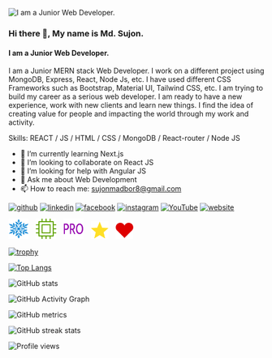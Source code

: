 ![I am a Junior Web Developer.](https://media-exp1.licdn.com/dms/image/C5616AQHgALL1k7pVEw/profile-displaybackgroundimage-shrink_200_800/0/1646607333857?e=1652313600&v=beta&t=v2ACuvz_IQXVTQO9EdG8v92bhW_C0DbwwxuwJAE6Zd4)
### Hi there 👋, My name is Md. Sujon.
#### I am a Junior Web Developer.


 I am a Junior MERN stack Web Developer. I work on a different project using MongoDB, Express, React, Node Js, etc. I have used different CSS Frameworks such as Bootstrap, Material UI, Tailwind CSS, etc. I am trying to build my career as a serious web developer.
I am ready to have a new experience, work with new clients and learn new things. I find the idea of creating value for people and impacting the world through my work and activity.

Skills: REACT / JS / HTML / CSS / MongoDB / React-router / Node JS

- 🌱 I’m currently learning Next.js 
- 👯 I’m looking to collaborate on React JS 
- 🤔 I’m looking for help with Angular JS  
- 💬 Ask me about Web Development 
- 📫 How to reach me: sujonmadbor8@gmail.com 


[<img src='https://cdn.jsdelivr.net/npm/simple-icons@3.0.1/icons/github.svg' alt='github' height='40'>](https://github.com/sujonmadbor8)  [<img src='https://cdn.jsdelivr.net/npm/simple-icons@3.0.1/icons/linkedin.svg' alt='linkedin' height='40'>](https://www.linkedin.com/in/md-sujon-32a146203/)  [<img src='https://cdn.jsdelivr.net/npm/simple-icons@3.0.1/icons/facebook.svg' alt='facebook' height='40'>](https://www.facebook.com/sujonmadbor8)  [<img src='https://cdn.jsdelivr.net/npm/simple-icons@3.0.1/icons/instagram.svg' alt='instagram' height='40'>](https://www.instagram.com/srg5475gg/)  [<img src='https://cdn.jsdelivr.net/npm/simple-icons@3.0.1/icons/youtube.svg' alt='YouTube' height='40'>](https://www.youtube.com/channel/sujonmadbor8)  [<img src='https://cdn.jsdelivr.net/npm/simple-icons@3.0.1/icons/icloud.svg' alt='website' height='40'>](https://sujon-portfolio.web.app/)  

<a href='https://archiveprogram.github.com/'><img src='https://raw.githubusercontent.com/acervenky/animated-github-badges/master/assets/acbadge.gif' width='40' height='40'></a> <a href='https://docs.github.com/en/developers'><img src='https://raw.githubusercontent.com/acervenky/animated-github-badges/master/assets/devbadge.gif' width='40' height='40'></a> <a href='https://github.com/pricing'><img src='https://raw.githubusercontent.com/acervenky/animated-github-badges/master/assets/pro.gif' width='40' height='40'></a> <a href='https://stars.github.com/'><img src='https://raw.githubusercontent.com/acervenky/animated-github-badges/master/assets/starbadge.gif' width='35' height='35'></a> <a href='https://docs.github.com/en/github/supporting-the-open-source-community-with-github-sponsors'><img src='https://raw.githubusercontent.com/acervenky/animated-github-badges/master/assets/sponsorbadge.gif' width='35' height='35'></a> 

[![trophy](https://github-profile-trophy.vercel.app/?username=sujonmadbor8)](https://github.com/ryo-ma/github-profile-trophy)

[![Top Langs](https://github-readme-stats.vercel.app/api/top-langs/?username=sujonmadbor8)](https://github.com/anuraghazra/github-readme-stats)

![GitHub stats](https://github-readme-stats.vercel.app/api?username=sujonmadbor8&show_icons=true&count_private=true)  

![GitHub Activity Graph](https://activity-graph.herokuapp.com/graph?username=sujonmadbor8)  

![GitHub metrics](https://metrics.lecoq.io/sujonmadbor8)  

![GitHub streak stats](https://github-readme-streak-stats.herokuapp.com/?user=sujonmadbor8)  

![Profile views](https://gpvc.arturio.dev/sujonmadbor8)  
